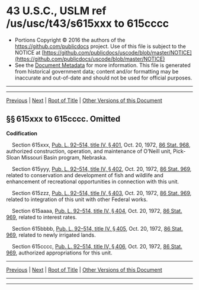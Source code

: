 ---
---

# 43 U.S.C., USLM ref /us/usc/t43/s615xxx to 615cccc

* Portions Copyright © 2016 the authors of the https://github.com/publicdocs project.
  Use of this file is subject to the NOTICE at [https://github.com/publicdocs/uscode/blob/master/NOTICE](https://github.com/publicdocs/uscode/blob/master/NOTICE)
* See the [Document Metadata](././../../../../..//README.md) for more information.
  This file is generated from historical government data; content and/or formatting may be inaccurate and out-of-date and should not be used for official purposes.

----------
----------

[Previous](./../../../../..//us/usc/t43/ch12/schXXXIV/m__us_usc_t43_ch12_schXXXIV.md) | [Next](./../../../../..//us/usc/t43/ch12/schXXXV/m__us_usc_t43_ch12_schXXXV.md) | [Root of Title](./../../../../../) | [Other Versions of this Document](https://publicdocs.github.io/go/links?ns=uslm&ref=%2Fus%2Fusc%2Ft43%2Fs615xxx+to+615cccc)

## §§ 615xxx to 615cccc. Omitted

 __Codification__ 

    Section 615xxx, [Pub. L. 92–514, title IV, § 401][/us/pl/92/514/s401], Oct. 20, 1972, [86 Stat. 968][/us/stat/86/968], authorized construction, operation, and maintenance of O’Neill unit, Pick-Sloan Missouri Basin program, Nebraska.

    Section 615yyy, [Pub. L. 92–514, title IV, § 402][/us/pl/92/514/s402], Oct. 20, 1972, [86 Stat. 969][/us/stat/86/969], related to conservation and development of fish and wildlife and enhancement of recreational opportunities in connection with this unit.

    Section 615zzz, [Pub. L. 92–514, title IV, § 403][/us/pl/92/514/s403], Oct. 20, 1972, [86 Stat. 969][/us/stat/86/969], related to integration of this unit with other Federal works.

    Section 615aaaa, [Pub. L. 92–514, title IV, § 404][/us/pl/92/514/s404], Oct. 20, 1972, [86 Stat. 969][/us/stat/86/969], related to interest rates.

    Section 615bbbb, [Pub. L. 92–514, title IV, § 405][/us/pl/92/514/s405], Oct. 20, 1972, [86 Stat. 969][/us/stat/86/969], related to newly irrigated lands.

    Section 615cccc, [Pub. L. 92–514, title IV, § 406][/us/pl/92/514/s406], Oct. 20, 1972, [86 Stat. 969][/us/stat/86/969], authorized appropriations for this unit.

----------

[Previous](./../../../../..//us/usc/t43/ch12/schXXXIV/m__us_usc_t43_ch12_schXXXIV.md) | [Next](./../../../../..//us/usc/t43/ch12/schXXXV/m__us_usc_t43_ch12_schXXXV.md) | [Root of Title](./../../../../../) | [Other Versions of this Document](https://publicdocs.github.io/go/links?ns=uslm&ref=%2Fus%2Fusc%2Ft43%2Fs615xxx+to+615cccc)

----------
----------

[/us/pl/92/514/s401]: https://publicdocs.github.io/go/links?ns=uslm&ref=%2Fus%2Fpl%2F92%2F514%2Fs401
[/us/stat/86/968]: https://publicdocs.github.io/go/links?ns=uslm&ref=%2Fus%2Fstat%2F86%2F968
[/us/pl/92/514/s402]: https://publicdocs.github.io/go/links?ns=uslm&ref=%2Fus%2Fpl%2F92%2F514%2Fs402
[/us/stat/86/969]: https://publicdocs.github.io/go/links?ns=uslm&ref=%2Fus%2Fstat%2F86%2F969
[/us/pl/92/514/s403]: https://publicdocs.github.io/go/links?ns=uslm&ref=%2Fus%2Fpl%2F92%2F514%2Fs403
[/us/stat/86/969]: https://publicdocs.github.io/go/links?ns=uslm&ref=%2Fus%2Fstat%2F86%2F969
[/us/pl/92/514/s404]: https://publicdocs.github.io/go/links?ns=uslm&ref=%2Fus%2Fpl%2F92%2F514%2Fs404
[/us/stat/86/969]: https://publicdocs.github.io/go/links?ns=uslm&ref=%2Fus%2Fstat%2F86%2F969
[/us/pl/92/514/s405]: https://publicdocs.github.io/go/links?ns=uslm&ref=%2Fus%2Fpl%2F92%2F514%2Fs405
[/us/stat/86/969]: https://publicdocs.github.io/go/links?ns=uslm&ref=%2Fus%2Fstat%2F86%2F969
[/us/pl/92/514/s406]: https://publicdocs.github.io/go/links?ns=uslm&ref=%2Fus%2Fpl%2F92%2F514%2Fs406
[/us/stat/86/969]: https://publicdocs.github.io/go/links?ns=uslm&ref=%2Fus%2Fstat%2F86%2F969


